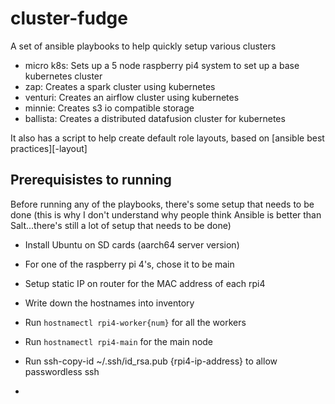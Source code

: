 # cluster-fudge

A set of ansible playbooks to help quickly setup various clusters

- micro k8s: Sets up a 5 node raspberry pi4 system to set up a base kubernetes cluster
- zap: Creates a spark cluster using kubernetes
- venturi: Creates an airflow cluster using kubernetes
- minnie: Creates s3 io compatible storage
- ballista: Creates a distributed datafusion cluster for kubernetes

It also has a script to help create default role layouts, based on [ansible best practices][-layout]

## Prerequisistes to running

Before running any of the playbooks, there's some setup that needs to be done (this is why I don't understand why people think Ansible is better than Salt...there's still a lot of setup that needs to be done)

- Install Ubuntu on SD cards (aarch64 server version)
- For one of the raspberry pi 4's, chose it to be main
- Setup static IP on router for the MAC address of each rpi4
- Write down the hostnames into inventory
- Run `hostnamectl rpi4-worker{num}` for all the workers
- Run `hostnamectl rpi4-main` for the main node
- Run ssh-copy-id ~/.ssh/id_rsa.pub {rpi4-ip-address} to allow passwordless ssh


- [layout]: https://docs.ansible.com/ansible/2.8/user_guide/playbooks_best_practices.html#directory-layout